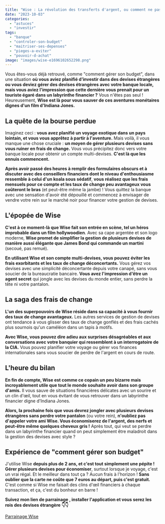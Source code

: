 ```yaml
---
title: "Wise : La révolution des transferts d'argent, ou comment ne pas perdre son pantalon à l'étranger"
date: "2023-10-03"
categories: 
  - "astuces"
  - "investir"
tags: 
  - "banque"
  - "controler-son-budget"
  - "maitriser-ses-depenses"
  - "pieges-a-eviter"
  - "pouvoir-d-achat"
image: "images/wise-e1696102652298.png"
---
```


Vous êtes-vous déjà retrouvé, comme "comment gérer son budget", dans une situation **où **vous aviez planifié d’investir dans des devises étrangères**** **ou vous deviez gérer des devises étrangères avec votre banque locale, mais vous aviez l'impression que cette dernière vous prenait pour un touriste égaré dans un labyrinthe financier ?** Vous n'êtes pas seul ! Heureusement, **Wise est là pour vous sauver de ces aventures monétaires dignes d'un film d'Indiana Jones.**

## **La quête de la bourse perdue**

Imaginez ceci : **vous avez planifié un voyage exotique dans un pays lointain, et vous vous apprêtez à partir à l'aventure.** Mais voilà, il vous manque une chose cruciale : **un moyen de gérer plusieurs devises sans vous ruiner en frais de change.** Vous vous précipitez donc vers votre banque locale pour obtenir un compte multi-devises. **C'est là que les ennuis commencent.**

**Après avoir passé des heures à remplir des formulaires obscurs et à discuter avec des conseillers financiers dont le niveau d'enthousiasme ressemble à celui d'un koala sous sédatif**, **vous réalisez que les frais mensuels pour ce compte et les taux de change peu avantageux vous coûteront le bras** (et peut-être même la jambe) ! Vous quittez la banque avec une sensation d'avoir été dépouillé et commencez à envisager de vendre votre rein sur le marché noir pour financer votre gestion de devises.

## **L'épopée de Wise**

**C'est à ce moment-là que Wise fait son entrée en scène, tel un héros improbable dans un film hollywoodien**. Avec sa cape argentée et son logo moderne, **Wise promet de simplifier la gestion de plusieurs devises de manière aussi élégante que James Bond qui commande un martini** (secoué, pas remué).

**En utilisant Wise et son compte multi-devises, vous pouvez éviter les frais exorbitants et les taux de change déconcertants.** Vous gérez vos devises avec une simplicité déconcertante depuis votre canapé, sans vous soucier de la bureaucratie bancaire. **Vous avez l'impression d'être un agent secret** qui jongle avec les devises du monde entier, sans perdre la tête ni votre pantalon.

## **La saga des frais de change**

**L'un des superpouvoirs de Wise réside dans sa capacité à vous fournir des taux de change avantageux.** Les autres services de gestion de devises ont tendance à vous glisser des taux de change gonflés et des frais cachés plus sournois qu'un caméléon dans un tapis à motifs.

**Avec Wise, vous pouvez dire adieu aux surprises désagréables et aux conversations avec votre banquier qui ressemblent à un interrogatoire de la CIA.** Vous pouvez planifier votre voyage ou gérer vos finances internationales sans vous soucier de perdre de l'argent en cours de route.

## **L'heure du bilan**

**En fin de compte, Wise est comme ce copain un peu bizarre mais incroyablement utile que tout le monde souhaite avoir dans son groupe d'amis.** Il vous sauve de situations financières délicates avec un sourire et un clin d'œil, tout en vous évitant de vous retrouver dans un labyrinthe financier digne d'Indiana Jones.

**Alors, la prochaine fois que vous devrez jongler avec plusieurs devises étrangères sans perdre votre pantalon** (ou votre rein), **n'oubliez pas d'appeler votre ami Wise. Vous économiserez de l'argent, des nerfs et peut-être même quelques cheveux gris !** Après tout, qui veut se perdre dans un labyrinthe financier quand on peut simplement être maladroit dans la gestion des devises avec style ?

## Expérience de "comment gérer son budget"

J'utilise Wise **depuis plus de 2 ans, et c'est tout simplement une pépite ! Gérer plusieurs devises pour économiser**, surtout lorsque je voyage, c'est un vrai régal. Et le meilleur dans tout ça ? Aucun frais à l'horizon ! **Sans oublier que la carte ne coûte que 7 euros au départ, puis c'est gratuit.** C'est comme si Wise me faisait des clins d'œil financiers à chaque transaction, et ça, c'est du bonheur en barre !

**Suivez mon lien de parrainage , installer l'application et vous serez les rois des devises étrangère 👇👇**

[Parrainage Wise](https://wise.com/invite/ahpe/delphinekarinef)
